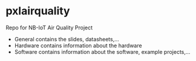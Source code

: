 # pxlairquality
Repo for NB-IoT Air Quality Project

- General contains the slides, datasheets,...
- Hardware contains information about the hardware
- Software contains information about the software, example projects,...